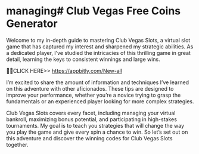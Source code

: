 # managing# Club Vegas Free Coins Generator

Welcome to my in-depth guide to mastering Club Vegas Slots, a virtual slot game that has captured my interest and sharpened my strategic abilities. As a dedicated player, I’ve studied the intricacies of this thrilling game in great detail, learning the keys to consistent winnings and large wins.


🎁🎁CLICK HERE>> https://appbitly.com/New-all


I’m excited to share the amount of information and techniques I’ve learned on this adventure with other aficionados. These tips are designed to improve your performance, whether you’re a novice trying to grasp the fundamentals or an experienced player looking for more complex strategies.

Club Vegas Slots covers every facet, including managing your virtual bankroll, maximizing bonus potential, and participating in high-stakes tournaments. My goal is to teach you strategies that will change the way you play the game and give every spin a chance to win. So let’s set out on this adventure and discover the winning codes for Club Vegas Slots together.

